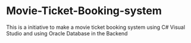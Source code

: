 # Movie-Ticket-Booking-system
This is a initiative to make a movie ticket booking system using C# Visual Studio and using Oracle Database in the Backend

